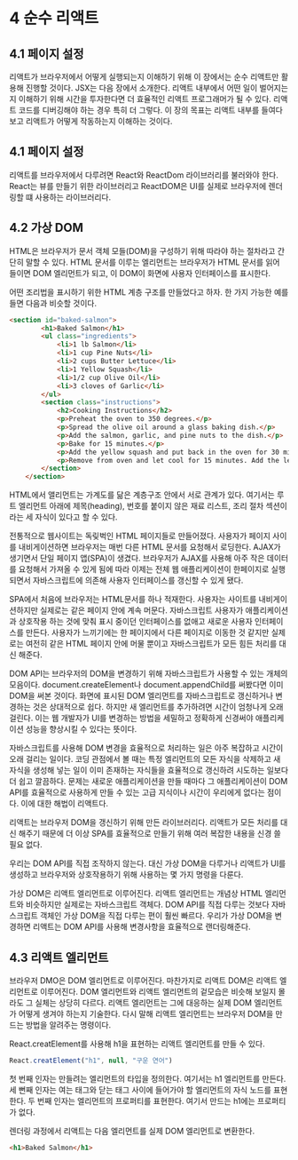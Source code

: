 # 4 순수 리액트

## 4.1 페이지 설정

리액트가 브라우저에서 어떻게 실행되는지 이해하기 위해 이 장에서는 순수 리액트만 활용해 진행할 것이다. JSX는 다음 장에서 소개한다. 리액트 내부에서 어떤 일이 벌어지는지 이해하기 위해 시간을 투자한다면 더 효율적인 리액트 프로그래머가 될 수 있다. 리액트 코드를 디버깅해야 하는 경우 특히 더 그렇다. 이 장의 목표는 리액트 내부를 들여다보고 리액트가 어떻게 작동하는지 이해하는 것이다.  

## 4.1 페이지 설정

리액트를 브라우저에서 다루려면 React와 ReactDom 라이브러리를 불러와야 한다. React는 뷰를 만들기 위한 라이브러리고 ReactDOM은 UI를 실제로 브라우저에 렌더링할 떄 사용하는 라이브러리다.  

## 4.2 가상 DOM

HTML은 브라우저가 문서 객체 모들(DOM)을 구성하기 위해 따라야 하는 절차라고 간단히 말할 수 있다. HTML 문서를 이루는 엘리먼트는 브라우저가 HTML 문서를 읽어 들이면 DOM 엘리먼트가 되고, 이 DOM이 화면에 사용자 인터페이스를 표시한다.  

어떤 조리법을 표시하기 위한 HTML 계층 구조를 만들었다고 하자. 한 가지 가능한 예를 들면 다음과 비슷할 것이다.  
```html
<section id="baked-salmon">
        <h1>Baked Salmon</h1>
        <ul class="ingredients">
            <li>1 lb Salmon</li>
            <li>1 cup Pine Nuts</li>
            <li>2 cups Butter Lettuce</li>
            <li>1 Yellow Squash</li>
            <li>1/2 cup Olive Oil</li>
            <li>3 cloves of Garlic</li>
        </ul>
        <section class="instructions">
            <h2>Cooking Instructions</h2>
            <p>Preheat the oven to 350 degrees.</p>
            <p>Spread the olive oil around a glass baking dish.</p>
            <p>Add the salmon, garlic, and pine nuts to the dish.</p>
            <p>Bake for 15 minutes.</p>
            <p>Add the yellow squash and put back in the oven for 30 mins.</p>
            <p>Remove from oven and let cool for 15 minutes. Add the lettuce and serve.</p>
        </section>
    </section>
```
HTML에서 앨리먼트는 가계도를 닮은 계층구조 안에서 서로 관계가 있다. 여기서는 루트 엘리먼트 아래에 제목(heading), 번호를 붙이지 않은 재료 리스트, 조리 절차 섹션이라는 세 자식이 있다고 할 수 있다.  

전통적으로 웹사이트는 독맂벅인 HTML 페이지들로 만들어졌다. 사용자가 페이지 사이를 내비게이션하면 브라우저는 매번 다른 HTML 문서를 요청해서 로딩한다. AJAX가 생기면서 단일 페이지 앱(SPA)이 생겼다. 브라우저가 AJAX를 사용해 아주 작은 데이터를 요청해서 가져올 수 있게 됨에 따라 이제는 전체 웹 애플리케이션이 한페이지로 실행되면서 자바스크립트에 의존해 사용자 인터페이스를 갱신할 수 있게 됐다.  

SPA에서 처음에 브라우저는 HTML문서를 하나 적재한다. 사용자는 사이트를 내비게이션하지만 실제로는 같은 페이지 안에 계속 머문다. 자바스크립트 사용자가 애플리케이션과 상호작용 하는 것에 맞춰 표시 중이던 인터페이스를 없애고 새로운 사용자 인터페이스를 만든다. 사용자가 느끼기에는 한 페이지에서 다른 페이지로 이동한 것 같지만 실제로는 여전히 같은 HTML 페이지 안에 머물 뿐이고 자바스크립트가 모든 힘든 처리를 대신 해준다.  

DOM API는 브라우저의 DOM을 변경하기 위해 자바스크립트가 사용할 수 있는 개체의 모음이다. document.createElement나 document.appendChild를 써봤다면 이미 DOM을 써본 것이다. 화면에 표시된 DOM 엘리먼트를 자바스크립트로 갱신하거나 변경하는 것은 상대적으로 쉽다. 하지만 새 엘리먼트를 추가하려면 시간이 엄청나게 오래 걸린다. 이는 웹 개발자가 UI를 변경하는 방법을 세밀하고 정확하게 신경써야 애플리케이션 성능을 향상시킬 수 있다는 뜻이다.  

자바스크립트를 사용해 DOM 변경을 효율적으로 처리하는 일은 아주 복잡하고 시간이 오래 걸리는 일이다. 코딩 관점에서 볼 때는 특정 엘리먼트의 모든 자식을 삭제하고 새 자식을 생성해 넣는 일이 이미 존재하는 자식들을 효율적으로 갱신하려 시도하는 일보다 더 쉽고 깔끔하다. 문제는 새로운 애플리케이션을 만들 때마다 그 애플리케이션이 DOM API를 효율적으로 사용하게 만들 수 있는 고급 지식이나 시간이 우리에게 없다는 점이다. 이에 대한 해법이 리액트다.  

리액트는 브라우저 DOM을 갱신하기 위해 만든 라이브러리다. 리액트가 모든 처리를 대신 해주기 때문에 더 이상 SPA를 효율적으로 만들기 위해 여러 복잡한 내용을 신경 쓸 필요 없다.  

우리는 DOM API를 직접 조작하지 않는다. 대신 가상 DOM을 다루거나 리액트가 UI를 생성하고 브라우저와 상호작용하기 위해 사용하는 몇 가지 명령을 다룬다.  

가상 DOM은 리액트 엘리먼트로 이루어진다. 리액트 엘리먼트는 개념상 HTML 엘리먼트와 비슷하지만 실제로는 자바스크립트 객체다. DOM API를 직접 다루는 것보다 자바스크립트 객체인 가상 DOM을 직접 다루는 편이 훨씬 빠르다. 우리가 가상 DOM을 변경하면 리액트는 DOM API를 사용해 변경사항을 효율적으로 랜더링해준다.  

## 4.3 리액트 엘리먼트

브라우저 DMO은 DOM 엘리먼트로 이루어진다. 마찬가지로 리액트 DOM은 리액트 엘리먼트로 이루어진다. DOM 엘리먼트와 리액트 엘리먼트의 겉모습은 비슷해 보일지 몰라도 그 실체는 상당히 다르다. 리액트 엘리먼트는 그에 대응하는 실제 DOM 엘리먼트가 어떻게 생겨야 하는지 기술한다. 다시 말해 리액트 엘리먼트는 브라우저 DOM을 만드는 방법을 알려주는 명령이다.  

React.creatElement를 사용해 h1을 표현하는 리액트 엘리먼트를 만들 수 있다.   
```js
React.creatElement("h1", null, "구운 연어")
```
첫 번째 인자는 만들려는 엘리먼트의 타입을 정의한다. 여기서는 h1 엘리먼트를 만든다. 세 뻔째 인자는 여는 태그와 닫는 태그 사이에 들어가야 할 엘리먼트의 자식 노드를 표현한다. 두 번째 인자는 엘리먼트의 프로퍼티를 표현한다. 여기서 만드는 h1에는 프로퍼티가 없다.  

렌더링 과정에서 리액트는 다음 엘리먼트를 실제 DOM 엘리먼트로 변환한다.  
```html
<h1>Baked Salmon</h1>
```

